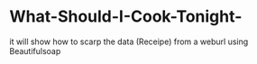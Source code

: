# What-Should-I-Cook-Tonight-
it will show how to scarp the data (Receipe) from a weburl using Beautifulsoap
